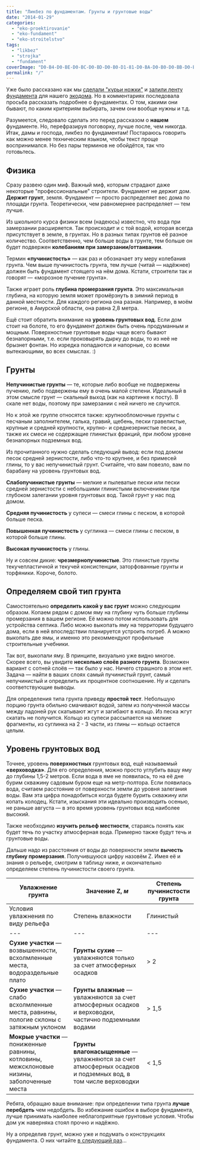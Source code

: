 ```yaml
---
title: "Ликбез по фундаментам. Грунты и грунтовые воды"
date: "2014-01-29"
categories: 
  - "eko-proektirovanie"
  - "eko-fundament"
  - "eko-stroitelstvo"
tags: 
  - "likbez"
  - "strojka"
  - "fundament"
coverImage: "D0-B4-D0-BE-D0-BC-D0-BD-D0-B0-D1-81-D0-BA-D0-B0-D0-BB-D0-B5.jpg"
permalink: "/"
---
```


Уже было рассказано как мы [сделали "курьи ножки"](http://svobodaiznutri.ru/?p=20) и [залили ленту фундамента](http://svobodaiznutri.ru/?p=19) для нашего [экодома](http://svobodaiznutri.ru/?p=36). Но в комментариях последовала просьба рассказать подробнее о фундаментах. О том, какими они бывают, по каким критериям выбирать, зачем они вообще нужны и т.д.

Разумеется, следовало сделать это перед рассказом о **нашем** фундаменте. Но, перефразируя поговорку, лучше после, чем никогда. Итак, дамы и господа, ликбез по фундаментам! Постараюсь говорить как можно менее техническим языком, чтобы текст проще воспринимался. Но без пары терминов не обойдётся, так что готовьтесь.

## Физика

Сразу развею один миф. Важный миф, которым страдают даже некоторые "профессиональные" строители. Фундамент не держит дом. **Держит грунт**, земля. Фундамент — просто распределяет вес дома по площади грунта. Теоретически, чем равномернее распределяет — тем лучше.

Из школьного курса физики всем (надеюсь) известно, что вода при замерзании расширяется. Так происходит и с той водой, которая всегда присутствует в земле, в грунтах. Но в разных типах грунтов её разное количество. Соответственно, чем больше воды в грунте, тем больше он будет подвержен **колебаниям при замерзании/оттаивании**.

Термин **«пучинистость»** — как раз и обозначает эту меру колебания грунта. Чем выше пучинистость грунта, тем лучше (читай — надёжнее) должен быть фундамент стоящего на нём дома. Кстати, строители так и говорят — «морозное пучение грунта».

Также играет роль **глубина промерзания грунта**. Это максимальная глубина, на которую земля может промёрзнуть в зимний период в данной местности. Для каждого региона она разная. Например, в моём регионе, в Амурской области, она равна 2,8 метра.

Ещё стоит обратить внимание на **уровень грунтовых вод**. Если дом стоит на болоте, то его фундамент должен быть очень продуманным и мощным. Поверхностные грунтовые воды чаще всего бывают безнапорными, т.е. если проковырять дырку до воды, то из неё не брызнет фонтан. Но изредка попадаются и напорные, со всеми вытекающими, во всех смыслах. :)

## Грунты

**Непучинистые грунты** — те, которые либо вообще не подвержены пучению, либо подвержены ему в очень малой степени. Идеальный в этом смысле грунт — скальный выход (как на картинке к посту). В скале нет воды, поэтому при замерзании с ней ничего не случится.

Но к этой же группе относятся также: крупнообломочные грунты с песчаным заполнителем, галька, гравий, щебень, пески гравелистые, крупные и средней крупности, крупно- и среднезернистые пески, а также их смеси не содержащие глинистых фракций, при любом уровне безнапорных подземных вод.

Из прочитанного нужно сделать следующий вывод: если под домом песок средней зернистости, либо что-то крупнее, и без примесей глины, то у вас непучинистый грунт. Считайте, что вам повезло, вам по барабану на уровень грунтовых вод.

**Слабопучинистые грунты** — мелкие и пылеватые пески или пески средней зернистости с небольшими глинистыми включениями при глубоком залегании уровня грунтовых вод. Такой грунт у нас под домом.

**Средняя пучинистость** у супеси — смеси глины с песком, в которой больше песка.

**Повышенная пучинистость** у суглинка — смеси глины с песком, в которой больше глины.

**Высокая пучинистость** у глины.

Ну и совсем дикие: **чрезмернопучинистые**. Это глинистые грунты текучепластичной и текучей консистенции, заторфованные грунты и торфяники. Короче, болото.

## Определяем свой тип грунта

Самостоятельно **определить какой у вас грунт** можно следующим образом. Копаем рядом с домом яму на глубину чуть больше глубины промерзания в вашем регионе. Её можно потом использовать для устройства септика. Либо можно выкопать яму на территории будущего дома, если в ней впоследствии планируется устроить погреб. А можно выкопать две ямы, и именно это рекоммендуют профильные строительные учебники.

Так вот, выкопали яму. В принципе, визуально уже видно многое. Скорее всего, вы увидите **несколько слоёв разного грунта**. Возможен вариант с сотней слоёв — так было у нас. Ничего страшного в этом нет. Задача — найти в ваших слоях самый пучинистый грунт, самый непучинистый и определить их процентное соотношение. Ну и сделать соответствующие выводы.

Для определения типа грунта приведу **простой тест**. Небольшую порцию грунта обильно смачивают водой, затем из полученной массы между ладоней рук скатывают жгут и загибают в кольцо. Из песка жгут скатать не получится. Кольцо из супеси рассыпается на мелкие фрагменты, из суглинка на 2 - 3 части, из глины — кольцо остается целым.

## Уровень грунтовых вод

Точнее, уровень **поверхностных** грунтовых вод, ещё называемый **«верховодка»**. Для его определения, можно просто углубить вашу яму до глубины 1,5-2 метров. Если вода в яме не появилась, то на её дне бурим скважину садовым буром еще на метр-полтора. Если появилась вода, считаем расстояние от поверхности земли до уровня залегания воды. Вам эта цифра понадобиться когда будете бурить скважину или копать колодец. Кстати, изыскания эти идеально производить осенью, не раньше августа — в это время уровень грунтовых вод наиболее высокий.

Также необходимо **изучить рельеф местности**, стараясь понять как будет течь по участку атмосферная вода. Примерно также будут течь и грунтовые воды.

Дальше надо из расстояния от воды до поверхности земли **вычесть глубину промерзания**. Получившуюся цифру назовём Z. Имея её и знания о рельефе, смотрим в таблицу ниже, и окончательно определяем степень пучинистости своего грунта.

| Увлажнение грунта | Значение Z, _м_ | Степень пучинистости грунта |
| --- | --- | --- |
| Условия увлажнения по виду рельефа | Степень влажности | Глинистый | Песчаный |
| --- | --- | --- | --- |
| **Сухие участки** — возвышенности, всхолмленные места, водораздельные плато | **Грунты сухие** — увлажняются только за счет атмосферных осадков | \> 2 | \> 1 | **Слабо пучинистый** |
| **Сухие участки** — слабо всхолмленные места, равнины, пологие склоны с затяжным уклоном | **Грунты влажные** — увлажняются за счет атмосферных осадков и верховодки, частично подземными водами | \> 1,5 | \> 0,5 | **Средне пучинистый** |
| **Мокрые участки** — пониженные равнины, котловины, межсклоновые низины, заболоченные места | **Грунты влагонасыщенные** — увлажняются за счет атмосферных осадков и подземных вод, в том числе верховодки | < 1,5 | < 0,5 | **Сильно пучинистый** |

Ребята, обращаю ваше внимание: при определении типа грунта **лучше перебдеть** чем недобдеть. Во избежание ошибок в выборе фундамента, лучше принимать наиболее неблагоприятные грунтовые условия. Чтобы дом уж наверняка стоял прочно и надёжно.

Ну а определив грунт, можно уже и подумать о конструкциях фундамента. О них читайте [в следующий раз](http://svobodaiznutri.ru/?p=17)...
